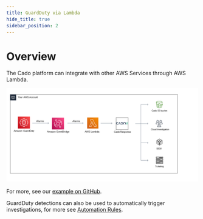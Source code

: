 ```yaml
---
title: GuardDuty via Lambda
hide_title: true
sidebar_position: 2
---
```


# Overview

The Cado platform can integrate with other AWS Services through AWS Lambda. 

![AwsLambda](/img/GuardDuty_AWS_Lambda.png)


For more, see our [example on GitHub](https://github.com/cado-security/guardduty-lambda-cado).

GuardDuty detections can also be used to automatically trigger investigations, for more see [Automation Rules](/cado-response/discovery-import/automation).

